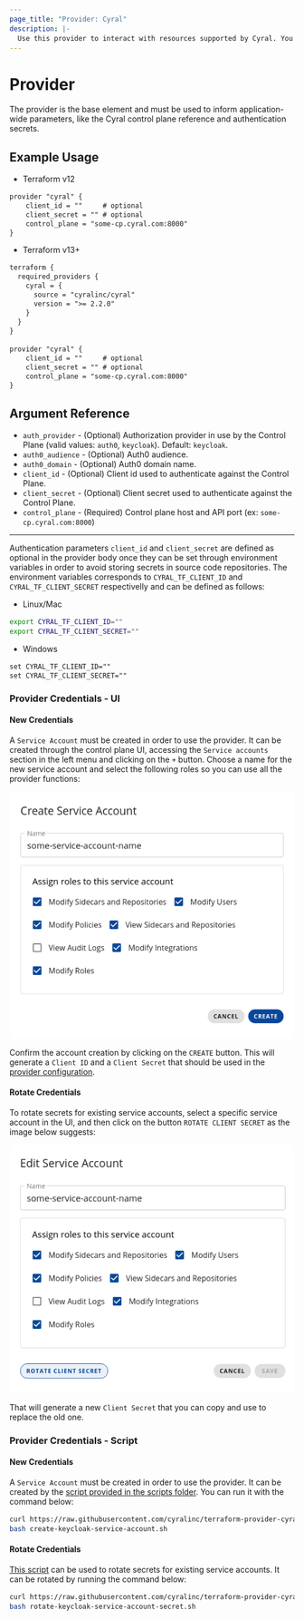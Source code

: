 ```yaml
---
page_title: "Provider: Cyral"
description: |-
  Use this provider to interact with resources supported by Cyral. You must provide proper credentials before you can use it.
---
```


# Provider

The provider is the base element and must be used to inform application-wide
parameters, like the Cyral control plane reference and authentication secrets.

## Example Usage

- Terraform v12

```hcl
provider "cyral" {
    client_id = ""     # optional
    client_secret = "" # optional
    control_plane = "some-cp.cyral.com:8000"
}
```

- Terraform v13+

```hcl
terraform {
  required_providers {
    cyral = {
      source = "cyralinc/cyral"
      version = ">= 2.2.0"
    }
  }
}

provider "cyral" {
    client_id = ""     # optional
    client_secret = "" # optional
    control_plane = "some-cp.cyral.com:8000"
}
```

## Argument Reference

* `auth_provider` - (Optional) Authorization provider in use by the Control Plane (valid values: `auth0`, `keycloak`). Default: `keycloak`.
* `auth0_audience` - (Optional) Auth0 audience.
* `auth0_domain` - (Optional) Auth0 domain name.
* `client_id` - (Optional) Client id used to authenticate against the Control Plane.
* `client_secret` - (Optional) Client secret used to authenticate against the Control Plane.
* `control_plane` - (Required) Control plane host and API port (ex: `some-cp.cyral.com:8000`)

----

Authentication parameters `client_id` and `client_secret` are defined as optional in the provider body once they can be set through environment variables in order to avoid storing secrets in source code repositories. The environment variables corresponds to `CYRAL_TF_CLIENT_ID` and `CYRAL_TF_CLIENT_SECRET` respectivelly and can be defined as follows:

- Linux/Mac

```bash
export CYRAL_TF_CLIENT_ID=""
export CYRAL_TF_CLIENT_SECRET=""
```

- Windows

```
set CYRAL_TF_CLIENT_ID=""
set CYRAL_TF_CLIENT_SECRET=""
```

### Provider Credentials - UI

#### New Credentials

A `Service Account` must be created in order to use the provider. It can be created through the control plane UI, accessing the `Service accounts` section in the left menu and clicking on the `+` button. Choose a name for the new service account and select the following roles so you can use all the provider functions:

<img src="images/create_service_account.png">

Confirm the account creation by clicking on the `CREATE` button. This will generate a `Client ID` and a `Client Secret` that should be used in the [provider configuration](#example-usage).

#### Rotate Credentials

To rotate secrets for existing service accounts, select a specific service account in the UI, and then click on the button `ROTATE CLIENT SECRET` as the image below suggests:

<img src="images/rotate_client_secret.png">

That will generate a new `Client Secret` that you can copy and use to replace the old one.

### Provider Credentials - Script

#### New Credentials

A `Service Account` must be created in order to use the provider. It can be created by the [script provided in the scripts folder](../scripts/create-keycloak-service-account.sh). You can run it with the command below:

```bash
curl https://raw.githubusercontent.com/cyralinc/terraform-provider-cyral/main/scripts/create-keycloak-service-account.sh -O
bash create-keycloak-service-account.sh
```

#### Rotate Credentials

[This script](../scripts/rotate-keycloak-service-account-secret.sh) can be used to rotate secrets for existing service accounts. It can be rotated by running the command below:

```bash
curl https://raw.githubusercontent.com/cyralinc/terraform-provider-cyral/main/scripts/rotate-keycloak-service-account-secret.sh -O
bash rotate-keycloak-service-account-secret.sh
```
